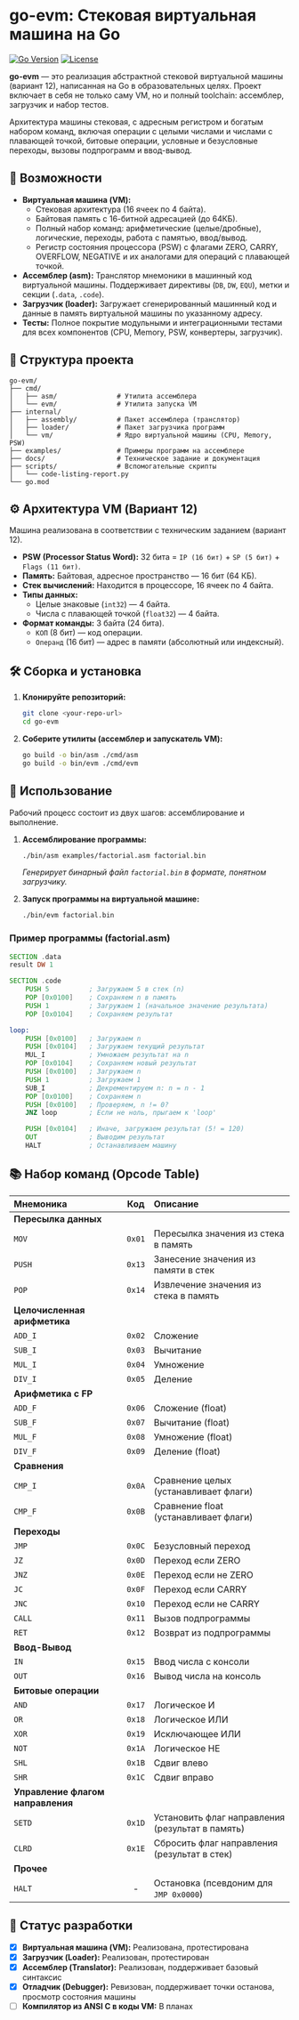 # go-evm: Стековая виртуальная машина на Go

[![Go Version](https://img.shields.io/github/go-mod/go-version/Be4Die/go-evm)](https://golang.org/)
[![License](https://img.shields.io/badge/license-MIT-blue.svg)](LICENSE)

**go-evm** — это реализация абстрактной стековой виртуальной машины (вариант 12), написанная на Go в образовательных целях. Проект включает в себя не только саму VM, но и полный toolchain: ассемблер, загрузчик и набор тестов.

Архитектура машины стековая, с адресным регистром и богатым набором команд, включая операции с целыми числами и числами с плавающей точкой, битовые операции, условные и безусловные переходы, вызовы подпрограмм и ввод-вывод.

## 🚀 Возможности

*   **Виртуальная машина (VM):**
    *   Стековая архитектура (16 ячеек по 4 байта).
    *   Байтовая память с 16-битной адресацией (до 64КБ).
    *   Полный набор команд: арифметические (целые/дробные), логические, переходы, работа с памятью, ввод/вывод.
    *   Регистр состояния процессора (PSW) с флагами ZERO, CARRY, OVERFLOW, NEGATIVE и их аналогами для операций с плавающей точкой.
*   **Ассемблер (asm):** Транслятор мнемоники в машинный код виртуальной машины. Поддерживает директивы (`DB`, `DW`, `EQU`), метки и секции (`.data`, `.code`).
*   **Загрузчик (loader):** Загружает сгенерированный машинный код и данные в память виртуальной машины по указанному адресу.
*   **Тесты:** Полное покрытие модульными и интеграционными тестами для всех компонентов (CPU, Memory, PSW, конвертеры, загрузчик).

## 📁 Структура проекта

```
go-evm/
├── cmd/
│   ├── asm/               # Утилита ассемблера
│   └── evm/               # Утилита запуска VM
├── internal/
│   ├── assembly/          # Пакет ассемблера (транслятор)
│   ├── loader/            # Пакет загрузчика программ
│   └── vm/                # Ядро виртуальной машины (CPU, Memory, PSW)
├── examples/              # Примеры программ на ассемблере
├── docs/                  # Техническое задание и документация
├── scripts/               # Вспомогательные скрипты
│   └── code-listing-report.py
└── go.mod
```

## ⚙️ Архитектура VM (Вариант 12)

Машина реализована в соответствии с техническим заданием (вариант 12).

*   **PSW (Processor Status Word):** 32 бита = `IP (16 бит)` + `SP (5 бит)` + `Flags (11 бит)`.
*   **Память:** Байтовая, адресное пространство — 16 бит (64 КБ).
*   **Стек вычислений:** Находится в процессоре, 16 ячеек по 4 байта.
*   **Типы данных:**
    *   Целые знаковые (`int32`) — 4 байта.
    *   Числа с плавающей точкой (`float32`) — 4 байта.
*   **Формат команды:** 3 байта (24 бита).
    *   `КОП` (8 бит) — код операции.
    *   `Операнд` (16 бит) — адрес в памяти (абсолютный или индексный).

## 🛠 Сборка и установка

1.  **Клонируйте репозиторий:**
    ```bash
    git clone <your-repo-url>
    cd go-evm
    ```

2.  **Соберите утилиты (ассемблер и запускатель VM):**
    ```bash
    go build -o bin/asm ./cmd/asm
    go build -o bin/evm ./cmd/evm
    ```

## 🧪 Использование

Рабочий процесс состоит из двух шагов: ассемблирование и выполнение.

1.  **Ассемблирование программы:**
    ```bash
    ./bin/asm examples/factorial.asm factorial.bin
    ```
    *Генерирует бинарный файл `factorial.bin` в формате, понятном загрузчику.*

2.  **Запуск программы на виртуальной машине:**
    ```bash
    ./bin/evm factorial.bin
    ```

### Пример программы (factorial.asm)

```asm
SECTION .data
result DW 1

SECTION .code
    PUSH 5          ; Загружаем 5 в стек (n)
    POP [0x0100]    ; Сохраняем n в память
    PUSH 1          ; Загружаем 1 (начальное значение результата)
    POP [0x0104]    ; Сохраняем результат

loop:
    PUSH [0x0100]   ; Загружаем n
    PUSH [0x0104]   ; Загружаем текущий результат
    MUL_I           ; Умножаем результат на n
    POP [0x0104]    ; Сохраняем новый результат
    PUSH [0x0100]   ; Загружаем n
    PUSH 1          ; Загружаем 1
    SUB_I           ; Декрементируем n: n = n - 1
    POP [0x0100]    ; Сохраняем n
    PUSH [0x0100]   ; Проверяем, n != 0?
    JNZ loop        ; Если не ноль, прыгаем к 'loop'

    PUSH [0x0104]   ; Иначе, загружаем результат (5! = 120)
    OUT             ; Выводим результат
    HALT            ; Останавливаем машину
```

## 📚 Набор команд (Opcode Table)

| Мнемоника | Код | Описание |
| :--- | :---: | :--- |
| **Пересылка данных** | | |
| `MOV` | `0x01` | Пересылка значения из стека в память |
| `PUSH` | `0x13` | Занесение значения из памяти в стек |
| `POP` | `0x14` | Извлечение значения из стека в память |
| **Целочисленная арифметика** | | |
| `ADD_I` | `0x02` | Сложение |
| `SUB_I` | `0x03` | Вычитание |
| `MUL_I` | `0x04` | Умножение |
| `DIV_I` | `0x05` | Деление |
| **Арифметика с FP** | | |
| `ADD_F` | `0x06` | Сложение (float) |
| `SUB_F` | `0x07` | Вычитание (float) |
| `MUL_F` | `0x08` | Умножение (float) |
| `DIV_F` | `0x09` | Деление (float) |
| **Сравнения** | | |
| `CMP_I` | `0x0A` | Сравнение целых (устанавливает флаги) |
| `CMP_F` | `0x0B` | Сравнение float (устанавливает флаги) |
| **Переходы** | | |
| `JMP` | `0x0C` | Безусловный переход |
| `JZ` | `0x0D` | Переход если ZERO |
| `JNZ` | `0x0E` | Переход если не ZERO |
| `JC` | `0x0F` | Переход если CARRY |
| `JNC` | `0x10` | Переход если не CARRY |
| `CALL` | `0x11` | Вызов подпрограммы |
| `RET` | `0x12` | Возврат из подпрограммы |
| **Ввод-Вывод** | | |
| `IN` | `0x15` | Ввод числа с консоли |
| `OUT` | `0x16` | Вывод числа на консоль |
| **Битовые операции** | | |
| `AND` | `0x17` | Логическое И |
| `OR` | `0x18` | Логическое ИЛИ |
| `XOR` | `0x19` | Исключающее ИЛИ |
| `NOT` | `0x1A` | Логическое НЕ |
| `SHL` | `0x1B` | Сдвиг влево |
| `SHR` | `0x1C` | Сдвиг вправо |
| **Управление флагом направления** | | |
| `SETD` | `0x1D` | Установить флаг направления (результат в память) |
| `CLRD` | `0x1E` | Сбросить флаг направления (результат в стек) |
| **Прочее** | | |
| `HALT` | - | Остановка (псевдоним для `JMP 0x0000`) |

## 🔬 Статус разработки

- [x] **Виртуальная машина (VM):** Реализована, протестирована
- [x] **Загрузчик (Loader):** Реализован, протестирован
- [x] **Ассемблер (Translator):** Реализован, поддерживает базовый синтаксис
- [x] **Отладчик (Debugger):** Ревизован, поддерживает точки останова, просмотр состояния машины
- [ ] **Компилятор из ANSI C в коды VM:** В планах